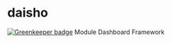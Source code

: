 # daisho

[![Greenkeeper badge](https://badges.greenkeeper.io/hanzo-io/daisho.svg?token=b198288255a0164fd1419f9aea414c4049fe94ea00261ac872335a27128b36c2)](https://greenkeeper.io/)
Module Dashboard Framework
